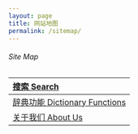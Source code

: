 ```yaml
---
layout: page
title: 网站地图 
permalink: /sitemap/
---
```


###### Site Map                        

| [搜索 Search](/shanghainese) |          
| :--- |                       
| [辞典功能 Dictionary Functions](/shanghainese/functions) |          
| [关于我们 About Us](/shanghainese/about) |          